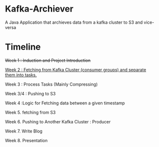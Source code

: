# Kafka-Archiever
A Java Application that archieves data from a kafka cluster to S3 and vice-versa

# Timeline
<s>Week 1 : Induction and Project Introduction</s>

<ins>Week 2 : Fetching from Kafka Cluster (consumer groups) and separate them into tasks.</ins>

Week 3 : Process Tasks (Mainly Compressing)

Week 3/4 : Pushing to S3 

Week 4 :Logic for Fetching data between a given timestamp

Week 5. fetching from S3

Week 6. Pushing to Another Kafka Cluster : Producer 

Week 7. Write Blog

Week 8. Presentation 
